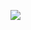 
![](https://github-readme-streak-stats.herokuapp.com/?user=pasaismihan&theme=vue&hide_border=true&textalign=center)<br/>


